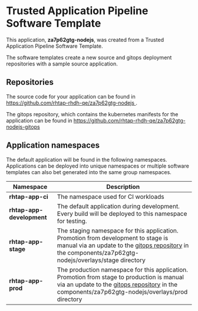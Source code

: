 # Trusted Application Pipeline Software Template

This application, **za7p62gtg-nodejs**, was created from a Trusted Application Pipeline Software Template.

The software templates create a new source and gitops deployment repositories with a sample source application. 

## Repositories

The source code for your application can be found in [https://github.com/rhtap-rhdh-qe/za7p62gtg-nodejs ](https://github.com/rhtap-rhdh-qe/za7p62gtg-nodejs ).
 
The gitops repository, which contains the kubernetes manifests for the application can be found in 
[https://github.com/rhtap-rhdh-qe/za7p62gtg-nodejs-gitops ](https://github.com/rhtap-rhdh-qe/za7p62gtg-nodejs-gitops ) 

## Application namespaces 

The default application will be found in the following namespaces. Applications can be deployed into unique namespaces or multiple software templates can also bet generated into the same group namespaces.  

|  Namespace   |  Description   |  
| -------- | -------- |
| **rhtap-app-ci** | The namespace used for CI workloads |
| **rhtap-app-development** | The default application during development. Every build will be deployed to this namespace for testing. |
| **rhtap-app-stage** | The staging namespace for this application. Promotion from development to stage is manual via an update to the [gitops repository](https://github.com/rhtap-rhdh-qe/za7p62gtg-nodejs-gitops ) in the components/za7p62gtg-nodejs/overlays/stage directory |
| **rhtap-app-prod** | The production namespace for this application. Promotion from stage to production is manual via an update to the [gitops repository](https://github.com/rhtap-rhdh-qe/za7p62gtg-nodejs-gitops ) in the components/za7p62gtg-nodejs/overlays/prod directory |